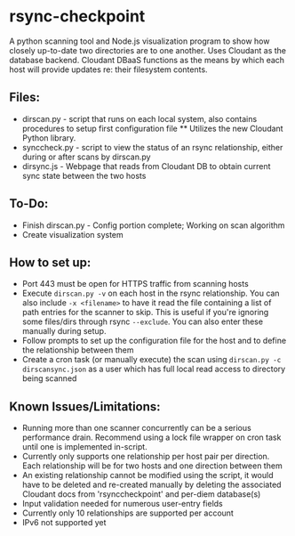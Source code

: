 # rsync-checkpoint
A python scanning tool and Node.js visualization program to show how closely up-to-date two directories are to one another.  Uses Cloudant as the database backend.  Cloudant DBaaS functions as the means by which each host will provide updates re: their filesystem contents.
## Files:
* dirscan.py - script that runs on each local system, also contains procedures to setup first configuration file
** Utilizes the new Cloudant Python library.
* synccheck.py - script to view the status of an rsync relationship, either during or after scans by dirscan.py
* dirsync.js - Webpage that reads from Cloudant DB to obtain current sync state between the two hosts

## To-Do:
* Finish dirscan.py - Config portion complete; Working on scan algorithm
* Create visualization system 

## How to set up:
* Port 443 must be open for HTTPS traffic from scanning hosts
* Execute `dirscan.py -v` on each host in the rsync relationship. You can also include `-x <filename>` to have it read the file containing a list of path entries for the scanner to skip. This is useful if you're ignoring some files/dirs through rsync `--exclude`.  You can also enter these manually during setup.
* Follow prompts to set up the configuration file for the host and to define the relationship between them
* Create a cron task (or manually execute) the scan using `dirscan.py -c dirscansync.json` as a user which has full local read access to directory being scanned

## Known Issues/Limitations:
* Running more than one scanner concurrently can be a serious performance drain.  Recommend using a lock file wrapper on cron task until one is implemented in-script.
* Currently only supports one relationship per host pair per direction. Each relationship will be for two hosts and one direction between them
* An existing relationship cannot be modified using the script, it would have to be deleted and re-created manually by deleting the associated Cloudant docs from 'rsynccheckpoint' and per-diem database(s)
* Input validation needed for numerous user-entry fields
* Currently only 10 relationships are supported per account
* IPv6 not supported yet
